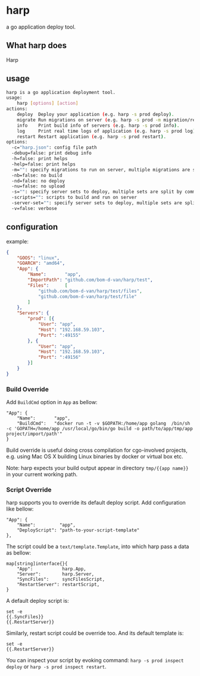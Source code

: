 # harp

a go application deploy tool.

## What harp does

Harp

## usage

```sh
harp is a go application deployment tool.
usage:
    harp [options] [action]
actions:
    deploy  Deploy your application (e.g. harp -s prod deploy).
    migrate Run migrations on server (e.g. harp -s prod -m migration/reset_info.go migrate).
    info    Print build info of servers (e.g. harp -s prod info).
    log     Print real time logs of application (e.g. harp -s prod log).
    restart Restart application (e.g. harp -s prod restart).
options:
  -c="harp.json": config file path
  -debug=false: print debug info
  -h=false: print helps
  -help=false: print helps
  -m="": specify migrations to run on server, multiple migrations are split by comma
  -nb=false: no build
  -nd=false: no deploy
  -nu=false: no upload
  -s="": specify server sets to deploy, multiple sets are split by comma
  -scripts="": scripts to build and run on server
  -server-set="": specify server sets to deploy, multiple sets are split by comma
  -v=false: verbose
```

## configuration

example:

```json
{
	"GOOS": "linux",
	"GOARCH": "amd64",
	"App": {
		"Name":       "app",
		"ImportPath": "github.com/bom-d-van/harp/test",
		"Files":      [
			"github.com/bom-d-van/harp/test/files",
			"github.com/bom-d-van/harp/test/file"
		]
	},
	"Servers": {
		"prod": [{
			"User": "app",
			"Host": "192.168.59.103",
			"Port": ":49155"
		}, {
			"User": "app",
			"Host": "192.168.59.103",
			"Port": ":49156"
		}]
	}
}
```

### Build Override

Add `BuildCmd` option in `App` as bellow:

```
"App": {
	"Name":       "app",
	"BuildCmd":   "docker run -t -v $GOPATH:/home/app golang  /bin/sh -c 'GOPATH=/home/app /usr/local/go/bin/go build -o path/to/app/tmp/app project/import/path'"
}
```

Build override is useful doing cross compilation for cgo-involved projects, e.g. using Mac OS X building Linux binaries by docker or virtual box etc.

Note: harp expects your build output appear in directory `tmp/{{app name}}` in your current working path.

### Script Override

harp supports you to override its default deploy script. Add configuration like bellow:

```
"App": {
	"Name":         "app",
	"DeployScript": "path-to-your-script-template"
},
```

The script could be a `text/template.Template`, into which harp pass a data as bellow:

```
map[string]interface{}{
	"App":           harp.App,
	"Server":        harp.Server,
	"SyncFiles":     syncFilesScript,
	"RestartServer": restartScript,
}
```

A default deploy script is:

```
set -e
{{.SyncFiles}}
{{.RestartServer}}
```

Similarly, restart script could be override too. And its default template is:

```
set -e
{{.RestartServer}}
```

You can inspect your script by evoking command: `harp -s prod inspect deploy` or `harp -s prod inspect restart`.